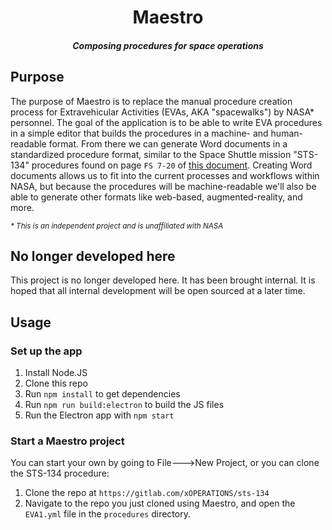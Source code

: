 <h1 align="center">Maestro</h1>
<h5 align="center">Composing procedures for space operations</h5>

## Purpose

The purpose of Maestro is to replace the manual procedure creation process for Extravehicular Activities (EVAs, AKA "spacewalks") by NASA* personnel. The goal of the application is to be able to write EVA procedures in a simple editor that builds the procedures in a machine- and human-readable format. From there we can generate Word documents in a standardized procedure format, similar to the Space Shuttle mission "STS-134" procedures found on page `FS 7-20` of [this document](https://www.nasa.gov/centers/johnson/pdf/539922main_EVA_134_F_A.pdf). Creating Word documents allows us to fit into the current processes and workflows within NASA, but because the procedures will be machine-readable we'll also be able to generate other formats like web-based, augmented-reality, and more.

<sub>_* This is an independent project and is unaffiliated with NASA_</sub>

## No longer developed here

This project is no longer developed here. It has been brought internal. It is hoped that all internal development will be open sourced at a later time.

## Usage

### Set up the app

1. Install Node.JS
2. Clone this repo
3. Run `npm install` to get dependencies
4. Run `npm run build:electron` to build the JS files
5. Run the Electron app with `npm start`

### Start a Maestro project

You can start your own by going to File🡒New Project, or you can clone the STS-134 procedure:

1. Clone the repo at `https://gitlab.com/xOPERATIONS/sts-134`
2. Navigate to the repo you just cloned using Maestro, and open the `EVA1.yml` file in the `procedures` directory.
